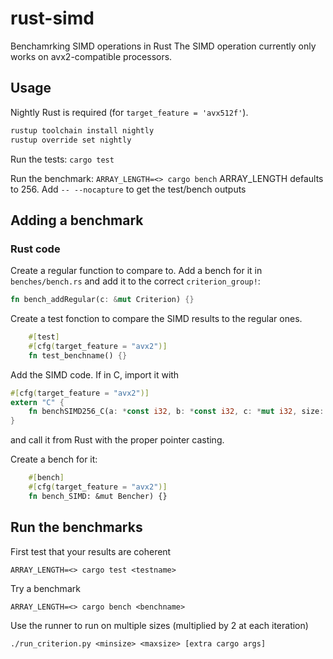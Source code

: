 # rust-simd
Benchamrking SIMD operations in Rust
The SIMD operation currently only works on avx2-compatible processors.

## Usage

Nightly Rust is required (for `target_feature = 'avx512f'`).
```bash
rustup toolchain install nightly
rustup override set nightly
```
Run the tests:
`cargo test`

Run the benchmark:
`ARRAY_LENGTH=<> cargo bench`
ARRAY_LENGTH defaults to 256. Add `-- --nocapture` to get the test/bench outputs

## Adding a benchmark

### Rust code

Create a regular function to compare to.
Add a bench for it in `benches/bench.rs` and add it to the correct `criterion_group!`:
```rust
fn bench_addRegular(c: &mut Criterion) {}
```

Create a test fonction to compare the SIMD results to the regular ones.
```rust
    #[test]
    #[cfg(target_feature = "avx2")]
    fn test_benchname() {}
```

Add the SIMD code. If in C, import it with
```rust
#[cfg(target_feature = "avx2")]
extern "C" {
    fn benchSIMD256_C(a: *const i32, b: *const i32, c: *mut i32, size: i32);
}
```

and call it from Rust with the proper pointer casting.

Create a bench for it:
```rust
    #[bench]
    #[cfg(target_feature = "avx2")]
    fn bench_SIMD: &mut Bencher) {}
```

## Run the benchmarks

First test that your results are coherent
```
ARRAY_LENGTH=<> cargo test <testname>
```
Try a benchmark
```
ARRAY_LENGTH=<> cargo bench <benchname>
```

Use the runner to run on multiple sizes (multiplied by 2 at each iteration)
```
./run_criterion.py <minsize> <maxsize> [extra cargo args]
```
